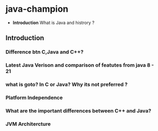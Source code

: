 # java-champion

- **Introduction**
  What is Java and histrory ?



## Introduction
### Difference btn C,Java and C++?
### Latest Java Verison and comparison of featutes from java 8 - 21 
### what is goto? In C or Java? Why its not preferred ?
### Platform Independence
### What are the important differences between C++ and Java?
### JVM Architercture



